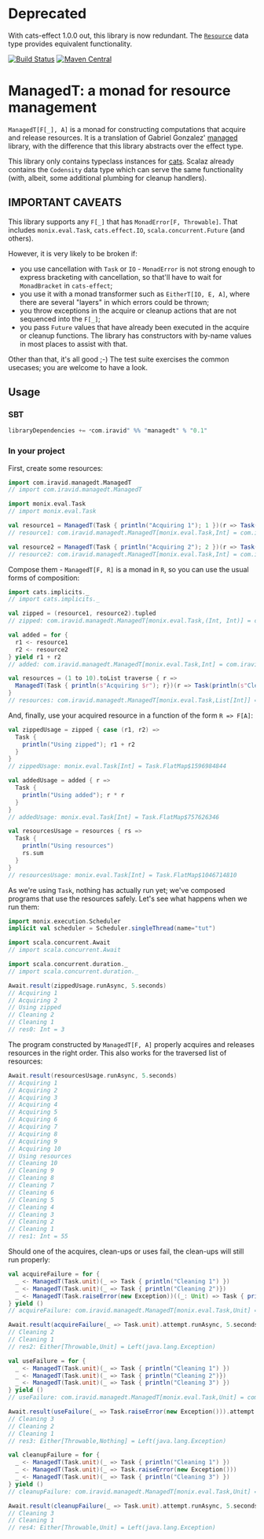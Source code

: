 # Deprecated

With cats-effect 1.0.0 out, this library is now redundant. The [`Resource`](https://typelevel.org/cats-effect/datatypes/resource.html) data type provides equivalent functionality.

[![Build Status](https://travis-ci.org/iravid/managedt.svg?branch=master)](https://travis-ci.org/iravid/managedt)
[![Maven Central](https://maven-badges.herokuapp.com/maven-central/com.iravid/managedt_2.12/badge.svg)](https://maven-badges.herokuapp.com/maven-central/com.iravid/managedt_2.12)

# ManagedT: a monad for resource management

`ManagedT[F[_], A]` is a monad for constructing computations that acquire and
release resources. It is a translation of Gabriel Gonzalez'
[managed](https://hackage.haskell.org/package/managed) library, with the
difference that this library abstracts over the effect type.

This library only contains typeclass instances for
[cats](github.com/typelevel/cats). Scalaz already contains the `Codensity` data
type which can serve the same functionality (with, albeit, some additional
plumbing for cleanup handlers).

## IMPORTANT CAVEATS

This library supports any `F[_]` that has `MonadError[F, Throwable]`. That
includes `monix.eval.Task`, `cats.effect.IO`, `scala.concurrent.Future` (and
others). 

However, it is very likely to be broken if:
- you use cancellation with `Task` or `IO` - `MonadError` is not strong enough to express
  bracketing with cancellation, so that'll have to wait for `MonadBracket` in
  `cats-effect`;
- you use it with a monad transformer such as `EitherT[IO, E, A]`, where there
  are several "layers" in which errors could be thrown;
- you throw exceptions in the acquire or cleanup actions that are not sequenced
  into the `F[_]`;
- you pass `Future` values that have already been executed in the acquire or
  cleanup functions. The library has constructors with by-name values in most
  places to assist with that.

Other than that, it's all good ;-) The test suite exercises the common usecases;
you are welcome to have a look.

## Usage

### SBT

```scala
libraryDependencies += ״com.iravid" %% "managedt" % "0.1"
```

### In your project

First, create some resources:

```scala
import com.iravid.managedt.ManagedT
// import com.iravid.managedt.ManagedT

import monix.eval.Task
// import monix.eval.Task

val resource1 = ManagedT(Task { println("Acquiring 1"); 1 })(r => Task(println(s"Cleaning $r")))
// resource1: com.iravid.managedt.ManagedT[monix.eval.Task,Int] = com.iravid.managedt.ManagedT$$anon$4@23497a65

val resource2 = ManagedT(Task { println("Acquiring 2"); 2 })(r => Task(println(s"Cleaning $r")))
// resource2: com.iravid.managedt.ManagedT[monix.eval.Task,Int] = com.iravid.managedt.ManagedT$$anon$4@42716335
```

Compose them - `ManagedT[F, R]` is a monad in `R`, so you can use the usual forms of composition:
```scala
import cats.implicits._
// import cats.implicits._

val zipped = (resource1, resource2).tupled
// zipped: com.iravid.managedt.ManagedT[monix.eval.Task,(Int, Int)] = com.iravid.managedt.ManagedT$$anon$1$$anon$5@6d555633

val added = for {
  r1 <- resource1
  r2 <- resource2
} yield r1 + r2
// added: com.iravid.managedt.ManagedT[monix.eval.Task,Int] = com.iravid.managedt.ManagedT$$anon$1$$anon$5@228720d0

val resources = (1 to 10).toList traverse { r =>
  ManagedT(Task { println(s"Acquiring $r"); r})(r => Task(println(s"Cleaning $r")))
}
// resources: com.iravid.managedt.ManagedT[monix.eval.Task,List[Int]] = com.iravid.managedt.ManagedT$$anon$1$$anon$5@346d3ee3
```

And, finally, use your acquired resource in a function of the form `R => F[A]`:
```scala
val zippedUsage = zipped { case (r1, r2) => 
  Task {
    println("Using zipped"); r1 + r2 
  }
}
// zippedUsage: monix.eval.Task[Int] = Task.FlatMap$1596984844

val addedUsage = added { r => 
  Task {
    println("Using added"); r * r 
  }
}
// addedUsage: monix.eval.Task[Int] = Task.FlatMap$757626346

val resourcesUsage = resources { rs => 
  Task {
    println("Using resources")
    rs.sum 
  }
}
// resourcesUsage: monix.eval.Task[Int] = Task.FlatMap$1046714810
```

As we're using `Task`, nothing has actually run yet; we've composed programs that use the resources safely. Let's see what happens when we run them:

```scala
import monix.execution.Scheduler
implicit val scheduler = Scheduler.singleThread(name="tut")
```

```scala
import scala.concurrent.Await
// import scala.concurrent.Await

import scala.concurrent.duration._
// import scala.concurrent.duration._

Await.result(zippedUsage.runAsync, 5.seconds)
// Acquiring 1
// Acquiring 2
// Using zipped
// Cleaning 2
// Cleaning 1
// res0: Int = 3
```

The program constructed by `ManagedT[F, A]` properly acquires and releases resources in the right order. This also works for the traversed list of resources:
```scala
Await.result(resourcesUsage.runAsync, 5.seconds)
// Acquiring 1
// Acquiring 2
// Acquiring 3
// Acquiring 4
// Acquiring 5
// Acquiring 6
// Acquiring 7
// Acquiring 8
// Acquiring 9
// Acquiring 10
// Using resources
// Cleaning 10
// Cleaning 9
// Cleaning 8
// Cleaning 7
// Cleaning 6
// Cleaning 5
// Cleaning 4
// Cleaning 3
// Cleaning 2
// Cleaning 1
// res1: Int = 55
```

Should one of the acquires, clean-ups or uses fail, the clean-ups will still run properly:
```scala
val acquireFailure = for {
  _ <- ManagedT(Task.unit)(_ => Task { println("Cleaning 1") })
  _ <- ManagedT(Task.unit)(_ => Task { println("Cleaning 2")})
  _ <- ManagedT(Task.raiseError(new Exception))((_: Unit) => Task { println("Cleaning 3") })
} yield ()
// acquireFailure: com.iravid.managedt.ManagedT[monix.eval.Task,Unit] = com.iravid.managedt.ManagedT$$anon$1$$anon$5@de37d32

Await.result(acquireFailure(_ => Task.unit).attempt.runAsync, 5.seconds)
// Cleaning 2
// Cleaning 1
// res2: Either[Throwable,Unit] = Left(java.lang.Exception)

val useFailure = for {
  _ <- ManagedT(Task.unit)(_ => Task { println("Cleaning 1") })
  _ <- ManagedT(Task.unit)(_ => Task { println("Cleaning 2")})
  _ <- ManagedT(Task.unit)(_ => Task { println("Cleaning 3") })
} yield ()
// useFailure: com.iravid.managedt.ManagedT[monix.eval.Task,Unit] = com.iravid.managedt.ManagedT$$anon$1$$anon$5@6c1de753

Await.result(useFailure(_ => Task.raiseError(new Exception())).attempt.runAsync, 5.seconds)
// Cleaning 3
// Cleaning 2
// Cleaning 1
// res3: Either[Throwable,Nothing] = Left(java.lang.Exception)

val cleanupFailure = for {
  _ <- ManagedT(Task.unit)(_ => Task { println("Cleaning 1") })
  _ <- ManagedT(Task.unit)(_ => Task.raiseError(new Exception()))
  _ <- ManagedT(Task.unit)(_ => Task { println("Cleaning 3") })
} yield ()
// cleanupFailure: com.iravid.managedt.ManagedT[monix.eval.Task,Unit] = com.iravid.managedt.ManagedT$$anon$1$$anon$5@1417b95d

Await.result(cleanupFailure(_ => Task.unit).attempt.runAsync, 5.seconds)
// Cleaning 3
// Cleaning 1
// res4: Either[Throwable,Unit] = Left(java.lang.Exception)
```
